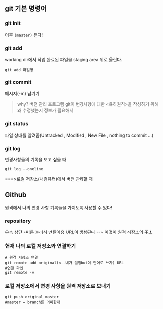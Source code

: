## git 기본 명령어
### git init
이후 `(master)` 뜬다!

### git add
working dir에서 작업 완료된 파일을 staging area 위로 올린다.
```
git add 파일명
```

### git commit
메시지(-m) 남기기
>why? 버전 관리 프로그램 git이 변경사항에 대한 <육하원칙>을 작성하기 위해 왜 수정했는지 정보가 필요해서

### git status
파일 상태를 알려줌(Untracked , Modified , New File , nothing to commit ...)

### git log
변경사항들의 기록을 보고 싶을 때
```
git log --oneline
```
===>로컬 저장소(내컴퓨터)에서 버전 관리할 때

## Github
원격에서 나의 변경 사항 기록들을 가지도록 사용할 수 있다!
### repository
우측 상단 `+`버튼 눌러서 만들어용
URL이 생성된다 --> 이것이 원격 저장소의 주소
### 현재 나의 로컬 저장소와 연결하기
```
# 원격 저장소 연결
git remote add original(<--내가 설정but이 단어로 쓰자) URL
#연결 확인
git remote -v
```
### 로컬 저장소에서 변경 사항을 원격 저장소로 보내기 
```
git push original master
#master = branch를 의미한대
```


